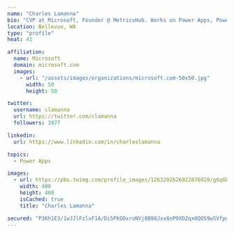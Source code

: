 ```yaml
---
name: "Charles Lamanna"
bio: "CVP at Microsoft, Founder @ MetricsHub. Works on Power Apps, Power Automate, Power Virtual Agent, Common Data Service and Dynamics 365."
location: Bellevue, WA
type: "profile"
heat: 41

affiliation:
  name: Microsoft
  domain: microsoft.com
  images:
    - url: "/assets/images/organizations/microsoft.com-50x50.jpg"
      width: 50
      height: 50

twitter:
  username: clamanna
  url: https://twitter.com/clamanna
  followers: 3977

linkedin:
  url: https://www.linkedin.com/in/charleslamanna

topics:
  - Power Apps

images:
  - url: https://pbs.twimg.com/profile_images/1263202626922876928/g6qGbHZ-_400x400.jpg
    width: 400
    height: 400
    isCached: true
    title: "Charles Lamanna"

secured: "P3Kh1E3/1wJJlFzlxF1A/Di5PkODxroNVj8B98Jxx8nP9XD2qx0QOS9wSVfpn2n62kDlP9mMCKzsl8KFVa9XgXlmcLhwXBWBbAkkHjcBF88DLPUhewrMPSMRDXLkHhoIQ9nHHLh/CbhdmwLLw84A3b6OKSF9MxTiusjNutDKE/HuE6FgtI/tihFkOoC5DzjfOEYAjQFcnWfb6pE91HyMWmwPrDcWX0uSYTlCEDoPnVa9ecKErutpzE/7gP9yNVNE42KvEGng6I5ESv2f8nY/azzJsw+H/LpQDQy9gpSdgEytRZl/QursleHfLfOOEcwb6IJTjiWdHTsrjHXDi68XNbDRswLXOZkAjxdzotGAsBPPLFYj2ZLidVzpOomdHkgr9Ixm5Xsw6BeWuuw4OmsmFMjkPFcUjohMu0pKZH63sWw=;8OMCGW+J5to/6iVYTfMh7Q=="
---
```


